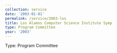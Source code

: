 ```yaml
---
collection: service
date: '2003-01-01'
permalink: /service/2003-los
title: Los Alamos Computer Science Institute Symp
type: Program Committee
year: '2003'
---
```


Type: Program Committee
